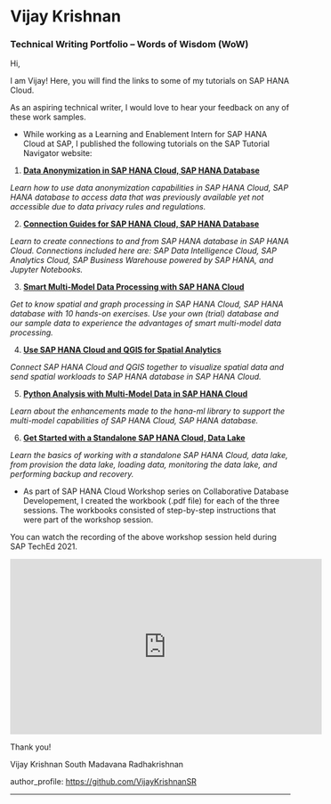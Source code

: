 # Vijay Krishnan 
### Technical Writing Portfolio – Words of Wisdom (WoW)

Hi,

I am Vijay! Here, you will find the links to some of my tutorials on SAP HANA Cloud.

As an aspiring technical writer, I would love to hear your feedback on any of these work samples.

- While working as a Learning and Enablement Intern for SAP HANA Cloud at SAP, I published the following tutorials 
on the SAP Tutorial Navigator website:

1. [**Data Anonymization in SAP HANA Cloud, SAP HANA Database**](https://developers.sap.com/group.hana-cloud-database-data-anonymization.html)

*Learn how to use data anonymization capabilities in SAP HANA Cloud, SAP HANA database to access data that was previously available yet not accessible due to data privacy rules and regulations.*

2. [**Connection Guides for SAP HANA Cloud, SAP HANA Database**](https://developers.sap.com/group.hana-cloud-database-connection-guides.html)

*Learn to create connections to and from SAP HANA database in SAP HANA Cloud. Connections included here are: SAP Data Intelligence Cloud, SAP Analytics Cloud, SAP Business Warehouse powered by SAP HANA, and Jupyter Notebooks.*

3. [**Smart Multi-Model Data Processing with SAP HANA Cloud**](https://developers.sap.com/group.hana-cloud-smart-multi-model-data.html)

*Get to know spatial and graph processing in SAP HANA Cloud, SAP HANA database with 10 hands-on exercises. Use your own (trial) database and our sample data to experience the advantages of smart multi-model data processing.*

4. [**Use SAP HANA Cloud and QGIS for Spatial Analytics**](https://developers.sap.com/group.hana-cloud-qgis-spatial.html)

*Connect SAP HANA Cloud and QGIS together to visualize spatial data and send spatial workloads to SAP HANA database in SAP HANA Cloud.*

5. [**Python Analysis with Multi-Model Data in SAP HANA Cloud**](https://developers.sap.com/group.hana-cloud-database-python-multi-model.html)

*Learn about the enhancements made to the hana-ml library to support the multi-model capabilities of SAP HANA Cloud, SAP HANA database.*

6. [**Get Started with a Standalone SAP HANA Cloud, Data Lake**](https://developers.sap.com/mission.hana-cloud-data-lake-get-started.html)

*Learn the basics of working with a standalone SAP HANA Cloud, data lake, from provision the data lake, loading data, monitoring the data lake, and performing backup and recovery.*

- As part of SAP HANA Cloud Workshop series on Collaborative Database Developement, I created the workbook (.pdf file) for each of the three sessions. The workbooks consisted of step-by-step instructions that were part of the workshop session.

You can watch the recording of the above workshop session held during SAP TechEd 2021.  
<iframe width="560" height="315" src="https://www.youtube.com/embed/kRxZ2exSal4" frameborder="0" allowfullscreen></iframe>


Thank you!

Vijay Krishnan South Madavana Radhakrishnan

author_profile: https://github.com/VijayKrishnanSR

***
